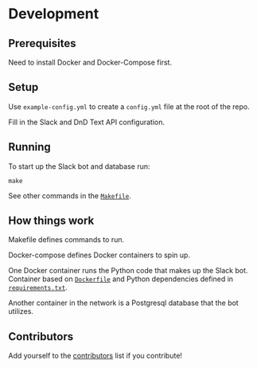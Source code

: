 # Development

## Prerequisites

Need to install Docker and Docker-Compose first.

## Setup

Use `example-config.yml` to create a `config.yml` file at the root of the repo.

Fill in the Slack and DnD Text API configuration.

## Running

To start up the Slack bot and database run:

    make

See other commands in the [`Makefile`](Makefile).

## How things work

Makefile defines commands to run.

Docker-compose defines Docker containers to spin up.

One Docker container runs the Python code that makes up the Slack bot. Container based on [`Dockerfile`](Dockerfile) and Python dependencies defined in [`requirements.txt`](requirements.txt).

Another container in the network is a Postgresql database that the bot utilizes.

## Contributors

Add yourself to the [contributors](docs/CONTRIBUTORS.md) list if you contribute!
